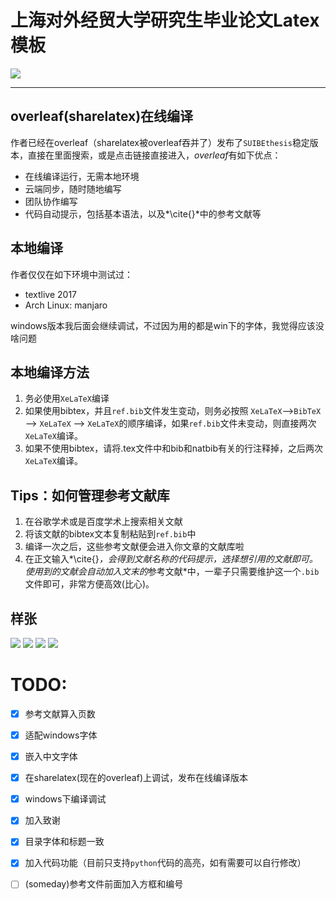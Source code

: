 
# 上海对外经贸大学研究生毕业论文Latex模板

![](https://img.shields.io/badge/LaTeX-thesis-blue.svg)

---

## overleaf(sharelatex)在线编译

作者已经在overleaf（sharelatex被overleaf吞并了）发布了`SUIBEthesis`稳定版本，直接在里面搜索，或是点击链接直接进入，*overleaf*有如下优点：

- 在线编译运行，无需本地环境
- 云端同步，随时随地编写
- 团队协作编写
- 代码自动提示，包括基本语法，以及*\cite{}*中的参考文献等

## 本地编译

作者仅仅在如下环境中测试过：
- textlive 2017
- Arch Linux: manjaro

windows版本我后面会继续调试，不过因为用的都是win下的字体，我觉得应该没啥问题

## 本地编译方法

1. 务必使用`XeLaTeX`编译
2. 如果使用bibtex，并且`ref.bib`文件发生变动，则务必按照 `XeLaTeX`-->`BibTeX` --> `XeLaTeX` --> `XeLaTeX`的顺序编译，如果`ref.bib`文件未变动，则直接两次`XeLaTeX`编译。
3. 如果不使用bibtex，请将.tex文件中和bib和natbib有关的行注释掉，之后两次`XeLaTeX`编译。

## Tips：如何管理参考文献库

1. 在谷歌学术或是百度学术上搜索相关文献
2. 将该文献的bibtex文本复制粘贴到`ref.bib`中
3. 编译一次之后，这些参考文献便会进入你文章的文献库啦
4. 在正文输入*\cite{}*，会得到文献名称的代码提示，选择想引用的文献即可。使用到的文献会自动加入文末的*参考文献*中，一辈子只需要维护这一个`.bib`文件即可，非常方便高效(比心)。


## 样张

![](./data/scrshot/1.jpg) ![](./data/scrshot/2.jpg)
![](./data/scrshot/3.jpg) ![](./data/scrshot/4.jpg)

# TODO:

- [x] 参考文献算入页数
- [x] 适配windows字体
- [x] 嵌入中文字体
- [x] 在sharelatex(现在的overleaf)上调试，发布在线编译版本
- [x] windows下编译调试
- [x] 加入致谢
- [x] 目录字体和标题一致
- [x] 加入代码功能（目前只支持`python`代码的高亮，如有需要可以自行修改）
- [ ] (someday)参考文件前面加入方框和编号

